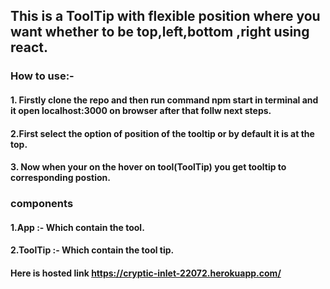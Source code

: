 ## This is a ToolTip with flexible position where you want whether to be top,left,bottom ,right using react.

### How to use:-
 #### 1. Firstly clone the repo and then run command npm start in terminal and it open localhost:3000 on browser after that follw next steps.
 #### 2.First select the option of position of the tooltip or by default it is at the top.
 #### 3. Now when your on the hover on tool(ToolTip) you get tooltip to corresponding postion.
### components
#### 1.App :- Which contain the tool. 
#### 2.ToolTip :- Which contain the tool tip.
#### Here is hosted link https://cryptic-inlet-22072.herokuapp.com/
